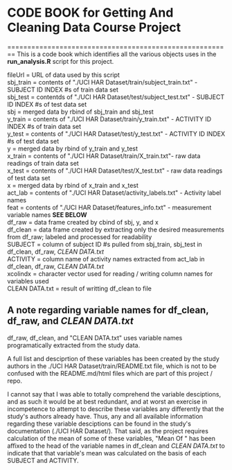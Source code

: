 # CODE BOOK for Getting And Cleaning Data Course Project
========================================================
This is a code book which identifies all the various objects uses in the **run_analysis.R** script for this project.  

fileUrl = URL of data used by this script  
sbj_train = contents of "./UCI HAR Dataset/train/subject_train.txt" - SUBJECT ID INDEX #s of train data set  
sbj_test = contentds of "./UCI HAR Dataset/test/subject_test.txt" - SUBJECT ID INDEX #s of test data set  
sbj = merged data by rbind of sbj_train and sbj_test  
y_train = contents of "./UCI HAR Dataset/train/y_train.txt" - ACTIVITY ID INDEX #s of train data set    
y_test = contents of "./UCI HAR Dataset/test/y_test.txt" - ACTIVITY ID INDEX #s of test data set    
y = merged data by rbind of y_train and y_test  
x_train = contents of "./UCI HAR Dataset/train/X_train.txt"- raw data readings of train data set  
x_test = contents of "./UCI HAR Dataset/test/X_test.txt" - raw data readings of test data set  
x = merged data by rbind of x_train and x_test  
act_lab = contents of "./UCI HAR Dataset/activity_labels.txt" - Activity label names  
feat = contents of "./UCI HAR Dataset/features_info.txt" - measurement variable names **SEE BELOW**  
df_raw = data frame created by cbind of sbj, y, and x  
df_clean = data frame created by extracting only the desired measurements from df_raw; labeled and processed for readability  
SUBJECT = column of subject ID #s pulled from sbj_train, sbj_test in df_clean, df_raw, *CLEAN DATA.txt*  
ACTIVITY = column name of activity names extracted from act_lab in df_clean, df_raw, *CLEAN DATA.txt*  
xcolindx = character vector used for reading / writing column names for variables used  
CLEAN DATA.txt = result of writting df_clean to file  

## A note regarding variable names for df_clean, df_raw, and *CLEAN DATA.txt*
df_raw, df_clean, and "CLEAN DATA.txt" uses variable names programatically extracted from the study data.  

A full list and desciprtion of these variables has been created by the study authors in the ./UCI HAR Dataset/train/README.txt file, which is not to be confused with the README.md/html files which are part of this project / repo.  

I cannot say that I was able to totally comprehend the variable desciptions, and as such it would be at best redundant, and at worst an exercise in incompetence to attempt to describe these variables any differently that the study's authors already have. Thus, any and all available information regarding these variable desciptions can be found in the study's documentation (./UCI HAR Dataset/). That said, as the project requires calculation of the mean of some of these variables, "Mean Of " has been affixed to the head of the variable names in df_clean and *CLEAN DATA.txt* to indicate that that variable's mean was calculated on the basis of each SUBJECT and ACTIVITY.